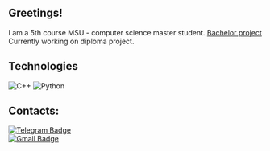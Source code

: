 ## Greetings! 

I am a 5th course MSU - computer science master student.
[Bachelor project](https://github.com/PeterChizov/CovidPredictor.git)
Currently working on diploma project.

## Technologies

![C++](https://img.shields.io/badge/-C++-00599C?logo=c)
![Python](https://img.shields.io/badge/-Python-yellow?logo=Python)

## Contacts:
[![Telegram Badge](https://img.shields.io/badge/-Telegram-blue?style=flat-square&logo=Telegram&logoColor=white)](https://t.me/PeterChizhov)   
[![Gmail Badge](https://img.shields.io/badge/-p.s.chizhov@gmail.com-c14438?logo=Gmail&logoColor=white&link=mailto:deagle.gross@gmail.com)](mailto:p.s.chizhov@gmail.com)
